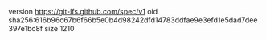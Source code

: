 version https://git-lfs.github.com/spec/v1
oid sha256:616b96c67b6f66b5e0b4d98242dfd14783ddfae9e3efd1e5dad7dee397e1bc8f
size 1210

